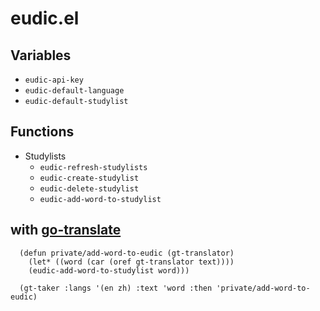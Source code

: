 # eudic.el

## Variables

- `eudic-api-key`
- `eudic-default-language`
- `eudic-default-studylist`

## Functions

- Studylists
  - `eudic-refresh-studylists`
  - `eudic-create-studylist`
  - `eudic-delete-studylist`
  - `eudic-add-word-to-studylist`

## with [go-translate](https://github.com/lorniu/go-translate)

```emacs-lisp
  (defun private/add-word-to-eudic (gt-translator)
    (let* ((word (car (oref gt-translator text))))
    (eudic-add-word-to-studylist word)))

  (gt-taker :langs '(en zh) :text 'word :then 'private/add-word-to-eudic)
```
